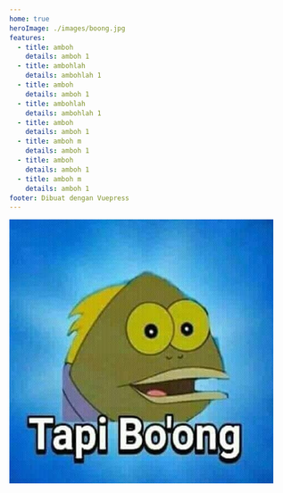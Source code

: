 ```yaml
---
home: true
heroImage: ./images/boong.jpg
features:
  - title: amboh
    details: amboh 1
  - title: ambohlah
    details: ambohlah 1
  - title: amboh
    details: amboh 1
  - title: ambohlah
    details: ambohlah 1
  - title: amboh
    details: amboh 1
  - title: amboh m
    details: amboh 1
  - title: amboh
    details: amboh 1
  - title: amboh m
    details: amboh 1
footer: Dibuat dengan Vuepress
---
```

![lala](./images/boong.jpg)
